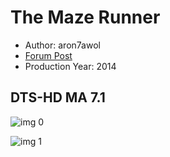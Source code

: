 # The Maze Runner

* Author: aron7awol
* [Forum Post](https://www.avsforum.com/threads/bass-eq-for-filtered-movies.2995212/post-56775356)
* Production Year: 2014

## DTS-HD MA 7.1

![img 0](https://i.imgur.com/RIzIlcP.jpg)

![img 1](https://i.imgur.com/y2gRxlk.png)

